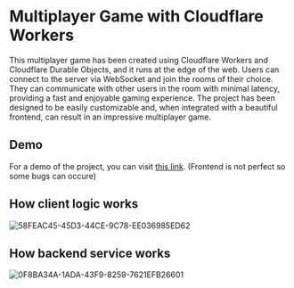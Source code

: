 # Multiplayer Game with Cloudflare Workers

This multiplayer game has been created using Cloudflare Workers and Cloudflare Durable Objects, and it runs at the edge of the web. Users can connect to the server via WebSocket and join the rooms of their choice. They can communicate with other users in the room with minimal latency, providing a fast and enjoyable gaming experience. The project has been designed to be easily customizable and, when integrated with a beautiful frontend, can result in an impressive multiplayer game.

## Demo

For a demo of the project, you can visit [this link](https://purejs-game-frontend.pages.dev/). (Frontend is not perfect so some bugs can occure)


## How client logic works

![58FEAC45-45D3-44CE-9C78-EE036985ED62](https://github.com/cahmetcan/Multiplayer-Game/assets/92582302/687cceee-2261-43bd-a8d5-dc96f7f9b12b)

## How backend service works

![0F8BA34A-1ADA-43F9-8259-7621EFB26601](https://github.com/cahmetcan/Multiplayer-Game/assets/92582302/250ca56e-f21e-4d58-b9af-9df84c300c6f)
